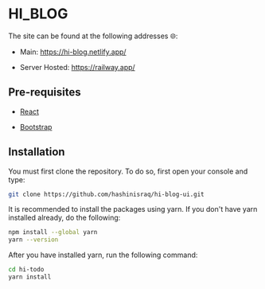 # HI_BLOG

The site can be found at the following addresses 🌐:

- Main: <https://hi-blog.netlify.app/>

- Server Hosted: <https://railway.app/>

## Pre-requisites

- [React](https://reactjs.org/)

- [Bootstrap](https://react-bootstrap.github.io/)

## Installation

You must first clone the repository. To do so, first open your console and type:

```bash
git clone https://github.com/hashinisraq/hi-blog-ui.git
```

It is recommended to install the packages using yarn.
If you don't have yarn installed already, do the following:

```bash
npm install --global yarn
yarn --version
```

After you have installed yarn, run the following command:

```bash
cd hi-todo
yarn install
```
